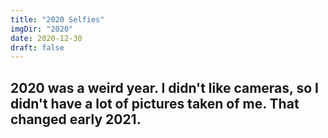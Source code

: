 ```yaml
---
title: "2020 Selfies"
imgDir: "2020"
date: 2020-12-30
draft: false
---
```


## 2020 was a weird year. I didn't like cameras, so I didn't have a lot of pictures taken of me. That changed early 2021.
